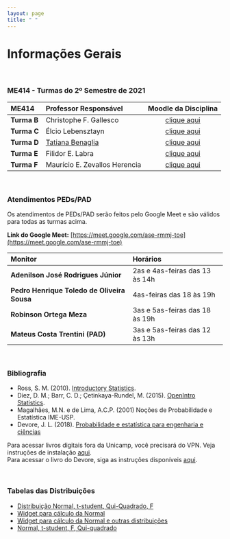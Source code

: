 ```yaml
---
layout: page
title: " "
---
```


# Informações Gerais

<br/>

### ME414 - Turmas do 2º Semestre de 2021

| ME414        | Professor Responsável        |  Moodle da Disciplina |  
|:-----------------|:-------------------------------------|:-----------------------------:|
| **Turma B**      | Christophe F. Gallesco   |  [clique aqui](https://moodle.ggte.unicamp.br/course/view.php?id=11466)    |
| **Turma C**      | Élcio Lebensztayn        |  [clique aqui](https://moodle.ggte.unicamp.br/course/view.php?id=11188)    |
| **Turma D**      | [Tatiana Benaglia](https://www.ime.unicap.br/~tatiana) |  [clique aqui](https://moodle.ggte.unicamp.br/course/view.php?id=11278) |
| **Turma E**      | Filidor E. Labra |  [clique aqui](https://moodle.ggte.unicamp.br/course/view.php?id=11455)    |
| **Turma F**      | Maurício E. Zevallos Herencia  |  [clique aqui](https://moodle.ggte.unicamp.br/course/view.php?id=11355)    |


<br />

### Atendimentos PEDs/PAD 

Os atendimentos de PEDs/PAD serão feitos pelo Google Meet e são válidos para todas as turmas acima.

**Link do Google Meet:** [https://meet.google.com/ase-rmmj-toe](https://meet.google.com/ase-rmmj-toe)

| Monitor        | Horários        |  
|:----------------|:-------------------------------------|
| **Adenilson José Rodrigues Júnior**      | 2as e 4as-feiras das 13 às 14h |  
| **Pedro Henrique Toledo de Oliveira Sousa** | 4as-feiras das 18 às 19h |  
| **Robinson Ortega Meza**  | 3as e 5as-feiras das 18 às 19h  |  
| **Mateus Costa Trentini (PAD)** | 3as e 5as-feiras das 12 às 13h  |  


<br />



### Bibliografia

* Ross, S. M. (2010). [Introductory Statistics](http://www.sciencedirect.com/science/book/9780123743886).
* Diez, D. M.; Barr, C. D.; Çetinkaya-Rundel, M. (2015). [OpenIntro Statistics](https://leanpub.com/openintro-statistics).
* Magalhães, M.N. e de Lima, A.C.P. (2001) Noções de Probabilidade e Estatística IME-USP.
* Devore, J. L. (2018). [Probabilidade e estatística para engenharia e ciências](	http://acervus.unicamp.br/index.asp?codigo_sophia=1138563)

Para acessar livros digitais fora da Unicamp, você precisará do VPN. Veja instruções de instalação [aqui](http://www.ccuec.unicamp.br/ccuec/acesso_remoto_vpn). <br />
Para acessar o livro do Devore, siga as instruções disponíveis [aqui](https://www.biblioteca.fea.unicamp.br/sites/biblioteca/files/GuiaDeAcessoAosE-booksCengage.pdf).

<br />

### Tabelas das Distribuições

* [Distribuição Normal, t-student, Qui-Quadrado, F](Tabelas-impressao.pdf)
* [Widget para cálculo da Normal](https://www.wolframalpha.com/widgets/gallery/view.jsp?id=9bd010a31f27d2500aede72eb5852af2)
* [Widget para cálculo da Normal e outras distribuições](https://gallery.shinyapps.io/dist_calc/)
* [Normal, t-student, F, Qui-quadrado](http://www.bertolo.pro.br/FinEst/Estatistica/DistribuicaoProbabilidades2/normal/index.html)
